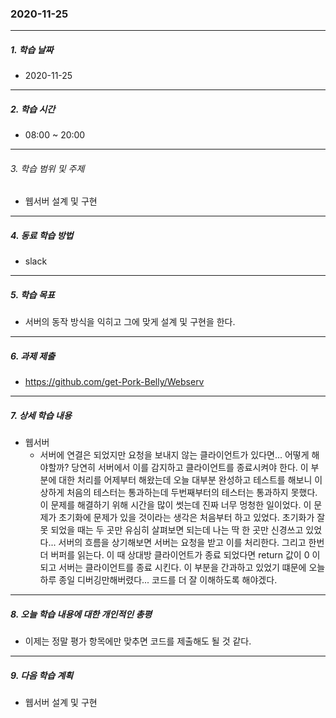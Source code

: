 ### 2020-11-25

-----
##### 1. 학습 날짜
- 2020-11-25

-----
##### 2. 학습 시간
- 08:00 ~ 20:00

-----
###### 3. 학습 범위 및 주제
- 웹서버 설계 및 구현

-----
##### 4. 동료 학습 방법
- slack

-----
##### 5. 학습 목표
- 서버의 동작 방식을 익히고 그에 맞게 설계 및 구현을 한다.

-----
##### 6. 과제 제출
- https://github.com/get-Pork-Belly/Webserv

-----
##### 7. 상세 학습 내용

-  웹서버
    - 서버에 연결은 되었지만 요청을 보내지 않는 클라이언트가 있다면... 어떻게 해야할까? 당연히 서버에서 이를 감지하고 클라이언트를 종료시켜야 한다. 이 부분에 대한 처리를 어제부터 해왔는데 오늘 대부분 완성하고 테스트를 해보니 이상하게 처음의 테스터는 통과하는데 두번째부터의 테스터는 통과하지 못했다. 이 문제를 해결하기 위해 시간을 많이 썻는데 진짜 너무 멍청한 일이었다. 이 문제가 초기화에 문제가 있을 것이라는 생각은 처음부터 하고 있었다. 초기화가 잘 못 되었을 때는 두 곳만 유심히 살펴보면 되는데 나는 딱 한 곳만 신경쓰고 있었다... 서버의 흐름을 상기해보면 서버는 요청을 받고 이를 처리한다. 그리고 한번 더 버퍼를 읽는다. 이 때 상대방 클라이언트가 종료 되었다면 return 값이 0 이 되고  서버는 클라이언트를 종료 시킨다. 이 부분을 간과하고 있었기 떄문에 오늘 하루 종일 디버깅만해버렸다... 코드를 더 잘 이해하도록 해야겠다.

-----

##### 8. 오늘 학습 내용에 대한 개인적인 총평
- 이제는 정말 평가 항목에만 맞추면 코드를 제출해도 될 것 같다.

-----

##### 9. 다음 학습 계획

- 웹서버 설계 및 구현
